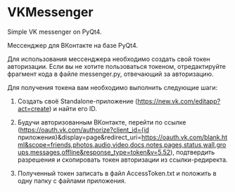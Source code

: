 # VKMessenger

Simple VK messenger on PyQt4.

Мессенджер для ВКонтакте на базе PyQt4.

Для использования мессенджера необходимо создать свой токен авторизации. Если вы не хотите пользоваться токеном, отредактируйте фрагмент кода в файле messenger.py, отвечающий за авторизацию.

Для получения токена вам необходимо выполнить следующие шаги:

1) Создать своё Standalone-приложение (https://new.vk.com/editapp?act=create) и найти его ID.

2) Будучи авторизованным ВКонтакте, перейти по ссылке (https://oauth.vk.com/authorize?client_id={id приложения}&display=page&redirect_uri=https://oauth.vk.com/blank.html&scope=friends,photos,audio,video,docs,notes,pages,status,wall,groups,messages,offline&response_type=token&v=5.52), подтвердить разрешения и скопировать токен авторизации из ссылки-редиректа.

3) Полученный токен записать в файл AccessToken.txt и положить в одну папку с файлами приложения.

